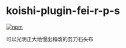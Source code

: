 # koishi-plugin-fei-r-p-s

[![npm](https://img.shields.io/npm/v/koishi-plugin-fei-r-p-s?style=flat-square)](https://www.npmjs.com/package/koishi-plugin-fei-r-p-s)

可以光明正大地慢出和改的剪刀石头布
